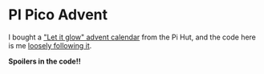 # PI Pico Advent

I bought a ["Let it glow" advent calendar](https://thepihut.com/products/maker-advent-calendar-let-it-glow-inc-raspberry-pi-pico-h) from the Pi Hut, and the code here is me [loosely following it](https://thepihut.com/pages/maker-advent-2023-guides).

**Spoilers in the code!!**
